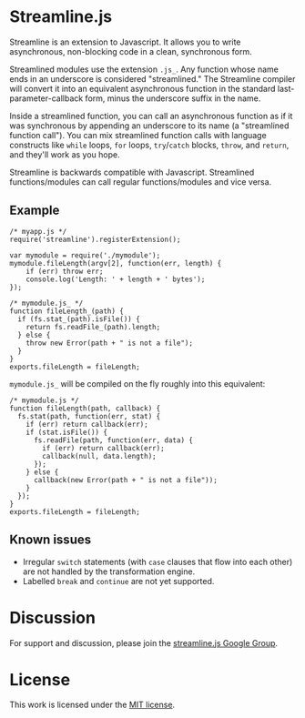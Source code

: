 Streamline.js
=============
Streamline is an extension to Javascript.  It allows you to write asynchronous, non-blocking code in a clean, synchronous form.

Streamlined modules use the extension `.js_`.  Any function whose name ends in an underscore is considered "streamlined."  The Streamline compiler will convert it into an equivalent asynchronous function in the standard last-parameter-callback form, minus the underscore suffix in the name.

Inside a streamlined function, you can call an asynchronous function as if it was synchronous by appending an underscore to its name (a "streamlined function call").  You can mix streamlined function calls with language constructs like `while` loops, `for` loops, `try`/`catch` blocks, `throw`, and `return`, and they'll work as you hope.

Streamline is backwards compatible with Javascript.  Streamlined functions/modules can call regular functions/modules and vice versa.

Example
-------
    /* myapp.js */
    require('streamline').registerExtension();

    var mymodule = require('./mymodule');
    mymodule.fileLength(argv[2], function(err, length) {
        if (err) throw err;
        console.log('Length: ' + length + ' bytes');
    });

    /* mymodule.js_ */
    function fileLength_(path) {
      if (fs.stat_(path).isFile()) {
        return fs.readFile_(path).length;
      } else {
        throw new Error(path + " is not a file");
      }
    }
    exports.fileLength = fileLength;

`mymodule.js_` will be compiled on the fly roughly into this equivalent:

    /* mymodule.js */
    function fileLength(path, callback) {
      fs.stat(path, function(err, stat) {
        if (err) return callback(err);
        if (stat.isFile()) {
          fs.readFile(path, function(err, data) {
            if (err) return callback(err);
            callback(null, data.length);
          });
        } else {
          callback(new Error(path + " is not a file"));
        }
      });
    }
    exports.fileLength = fileLength;

Known issues
------------
* Irregular `switch` statements (with `case` clauses that flow into each other) are not handled by
the transformation engine.
* Labelled `break` and `continue` are not yet supported.

Discussion
==========
For support and discussion, please join the [streamline.js Google Group](http://groups.google.com/group/streamlinejs).

License
=======
This work is licensed under the [MIT license](http://en.wikipedia.org/wiki/MIT_License).
